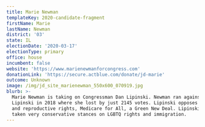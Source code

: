 ```yaml
---
title: Marie Newman
templateKey: 2020-candidate-fragment
firstName: Marie
lastName: Newman
district: '03'
state: IL
electionDate: '2020-03-17'
electionType: primary
office: house
incumbent: false
website: 'https://www.marienewmanforcongress.com'
donationLink: 'https://secure.actblue.com/donate/jd-marie'
outcome: Unknown
image: /img/jd_site_marienewman_550x600_070919.jpg
blurb: >-
  Marie Newman is taking on Congressman Dan Lipinski. Newman ran against
  Lipinski in 2018 where she lost by just 2145 votes. Lipinski opposes abortion
  and reproductive rights, Medicare for All, a Green New Deal. Lipinski has also
  taken very conservative stances on LGBTQ rights and immigration.
---
```



